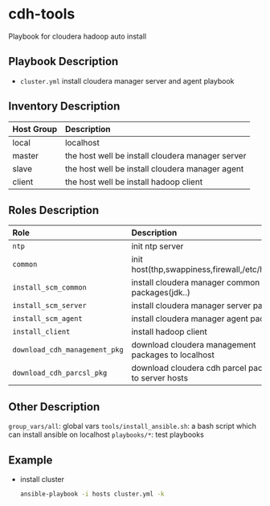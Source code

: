 # cdh-tools
Playbook for cloudera hadoop auto install

## Playbook Description
- `cluster.yml` install cloudera manager server and agent playbook

## Inventory Description
Host Group | Description
:--- | :---
local            | localhost
master           | the host well be install cloudera manager server
slave            | the host well be install cloudera manager agent
client           | the host well be install hadoop client

## Roles Description
Role | Description
:--- | :---
`ntp`                | init ntp server
`common`             | init host(thp,swappiness,firewall,/etc/hosts...)
`install_scm_common` | install cloudera manager common packages(jdk..)
`install_scm_server` | install cloudera manager server packages
`install_scm_agent`  | install cloudera manager agent packages
`install_client`     | install hadoop client
`download_cdh_management_pkg` | download cloudera management packages to localhost
`download_cdh_parcsl_pkg`     | download cloudera cdh parcel packages to server hosts


## Other Description
`group_vars/all`: global vars
`tools/install_ansible.sh`: a bash script which can install ansible on localhost
`playbooks/*`: test playbooks

## Example

+ install cluster

    ```bash
    ansible-playbook -i hosts cluster.yml -k
    ```
